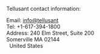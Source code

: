 Tellusant contact information:  

Email:    [info@tellusant](info@tellusant)  
Tel:      +1-617-394-1800  
Address:  240 Elm Street, Suite 200  
          Somerville MA 02144  
&nbsp; United States

